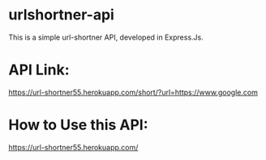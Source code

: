# urlshortner-api
This is a simple url-shortner API, developed in Express.Js.

# API Link:
https://url-shortner55.herokuapp.com/short/?url=https://www.google.com

# How to Use this API:
https://url-shortner55.herokuapp.com/